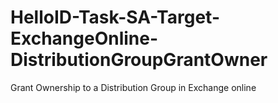 # HelloID-Task-SA-Target-ExchangeOnline-DistributionGroupGrantOwner
Grant Ownership to a Distribution Group in Exchange online
